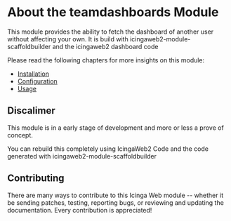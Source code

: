# About the teamdashboards Module <a id="teamdashboards-module-about"></a>

This module provides the ability to fetch the dashboard of another user without affecting your own.
It is build with icingaweb2-module-scaffoldbuilder and the icingaweb2 dashboard code

Please read the following chapters for more insights on this module:

* [Installation](doc/02-Installation.md)
* [Configuration](doc/03-Configuration.md)
* [Usage](doc/04-Usage.md)

## Discalimer

This module is in a early stage of development and more or less a prove of concept.

You can rebuild this completely using IcingaWeb2 Code and the code generated with icingaweb2-module-scaffoldbuilder

## Contributing

There are many ways to contribute to this Icinga Web module --
whether it be sending patches, testing, reporting bugs, or reviewing and
updating the documentation. Every contribution is appreciated!
